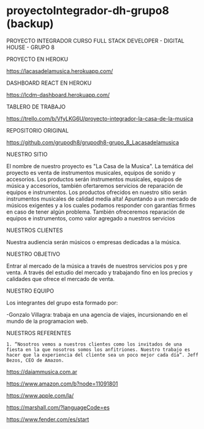 # proyectoIntegrador-dh-grupo8 (backup)
PROYECTO INTEGRADOR CURSO FULL STACK DEVELOPER - DIGITAL HOUSE - GRUPO 8

PROYECTO EN HEROKU

https://lacasadelamusica.herokuapp.com/

DASHBOARD REACT EN HEROKU

https://lcdm-dashboard.herokuapp.com/

TABLERO DE TRABAJO

https://trello.com/b/VfyLKG6U/proyecto-integrador-la-casa-de-la-musica

REPOSITORIO ORIGINAL

https://github.com/grupodh8/grupodh8-grupo_8_Lacasadelamusica

NUESTRO SITIO

El nombre de nuestro proyecto es "La Casa de la Musica". La temática del proyecto es venta de instrumentos musicales, equipos de sonido y accesorios. Los productos serán instrumentos musicales, equipos de música y accesorios, también ofertaremos servicios de reparación de equipos e instrumentos. Los productos ofrecidos en nuestro sitio serán instrumentos musicales de calidad media alta! Apuntando a un mercado de músicos exigentes y a los cuales podamos responder con garantías firmes en caso de tener algún problema. También ofreceremos reparación de equipos e instrumentos, como valor agregado a nuestros servicios

NUESTROS CLIENTES

Nuestra audiencia serán músicos o empresas dedicadas a la música.

NUESTRO OBJETIVO

Entrar al mercado de la música a través de nuestros servicios pos y pre venta. A través del estudio del mercado y trabajando fino en los precios y calidades que ofrece el mercado de venta.


NUESTRO EQUIPO 

Los integrantes del grupo esta formado por:

-Gonzalo Villagra: trabaja en una agencia de viajes, incursionando en el mundo de la programacion web.

NUESTROS REFERENTES

    1. “Nosotros vemos a nuestros clientes como los invitados de una fiesta en la que nosotros somos los anfitriones. Nuestro trabajo es hacer que la experiencia del cliente sea un poco mejor cada día”. Jeff Bezos, CEO de Amazon.


https://daiammusica.com.ar

https://www.amazon.com/b?node=11091801

https://www.apple.com/la/

https://marshall.com/?languageCode=es

https://www.fender.com/es/start

